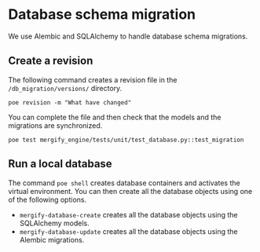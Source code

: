 # Database schema migration

We use Alembic and SQLAlchemy to handle database schema migrations.

## Create a revision

The following command creates a revision file in the `/db_migration/versions/` directory.

```
poe revision -m "What have changed"
```

You can complete the file and then check that the models and the migrations are synchronized.

```
poe test mergify_engine/tests/unit/test_database.py::test_migration
```

## Run a local database

The command `poe shell` creates database containers and activates the virtual environment. You can then create all the database objects using one of the following options.

- `mergify-database-create` creates all the database objects using the SQLAlchemy models.
- `mergify-database-update` creates all the database objects using the Alembic migrations.

